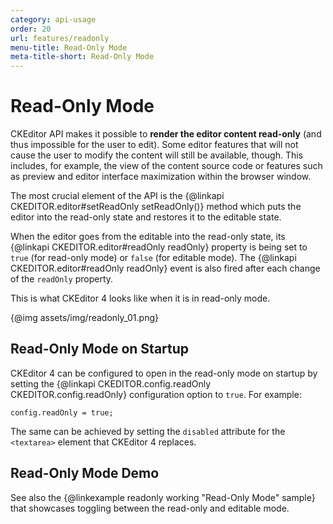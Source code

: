 ```yaml
---
category: api-usage
order: 20
url: features/readonly
menu-title: Read-Only Mode
meta-title-short: Read-Only Mode
---
```

<!--
Copyright (c) 2003-2024, CKSource Holding sp. z o.o. All rights reserved.
For licensing, see LICENSE.md.
-->

# Read-Only Mode

CKEditor API makes it possible to **render the editor content read-only** (and thus impossible for the user to edit). Some editor features that will not cause the user to modify the content will still be available, though. This includes, for example, the view of the content source code or features such as preview and editor interface maximization within the browser window.

The most crucial element of the API is the {@linkapi CKEDITOR.editor#setReadOnly setReadOnly()} method which puts the editor into the read-only state and restores it to the editable state.

When the editor goes from the editable into the read-only state, its {@linkapi CKEDITOR.editor#readOnly readOnly} property is being set to `true` (for read-only mode) or `false` (for editable mode). The {@linkapi CKEDITOR.editor#readOnly readOnly} event is also fired after each change of the `readOnly` property.

This is what CKEditor 4 looks like when it is in read-only mode.

{@img assets/img/readonly_01.png}

## Read-Only Mode on Startup

CKEditor 4 can be configured to open in the read-only mode on startup by setting the {@linkapi CKEDITOR.config.readOnly CKEDITOR.config.readOnly} configuration option to `true`. For example:

    config.readOnly = true;

The same can be achieved by setting the `disabled` attribute for the `<textarea>` element that CKEditor 4 replaces.

## Read-Only Mode Demo

See also the {@linkexample readonly working "Read-Only Mode" sample} that showcases toggling between the read-only and editable mode.
